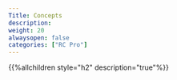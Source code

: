 ```yaml
---
Title: Concepts
description: 
weight: 20
alwaysopen: false
categories: ["RC Pro"]
---
```

{{%allchildren style="h2" description="true"%}}